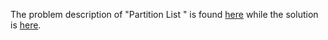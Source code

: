 The problem description of "Partition List " is found [here](https://leetcode.com/problems/partition-list/description/) while the solution is [here](https://github.com/aurimas13/Solutions-To-Problems/blob/main/LeetCode/Java%20Solutions/Partition%20List/partition.java).